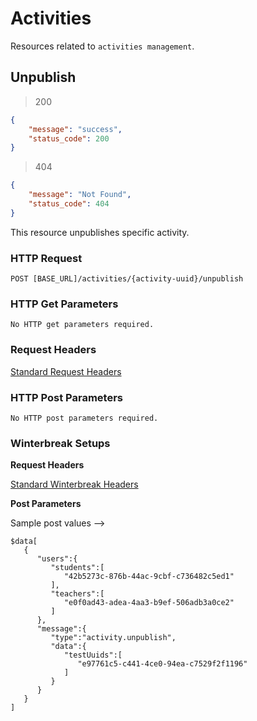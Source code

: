 # Activities

<aside class="notice">
Resources related to <code>activities management</code>.
</aside>





## Unpublish

> 200

```json
{
    "message": "success",
    "status_code": 200
}
```

> 404

```json
{
    "message": "Not Found",
    "status_code": 404
}
```

This resource unpublishes specific activity.

### HTTP Request

`POST [BASE_URL]/activities/{activity-uuid}/unpublish`

### HTTP Get Parameters

`No HTTP get parameters required.`

### Request Headers

[Standard Request Headers](#principles)

### HTTP Post Parameters

`No HTTP post parameters required.`


### Winterbreak Setups

**Request Headers**    

[Standard Winterbreak Headers](#winterbreak)


**Post Parameters**

Sample post values -->

```
$data[
   {
      "users":{
         "students":[
            "42b5273c-876b-44ac-9cbf-c736482c5ed1"
         ],
         "teachers":[
            "e0f0ad43-adea-4aa3-b9ef-506adb3a0ce2"
         ]
      },
      "message":{
         "type":"activity.unpublish",
         "data":{
            "testUuids":[
               "e97761c5-c441-4ce0-94ea-c7529f2f1196"
            ]
         }
      }
   }
]
```